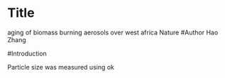 # Title
aging of biomass burning aerosols over west africa
Nature
#Author
Hao Zhang

#Introduction

Particle size was measured using
ok


